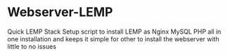 # Webserver-LEMP
Quick LEMP Stack Setup script to install LEMP as Nginx MySQL PHP all in one installation and keeps it simple for other to install the webserver with little to no issues 
